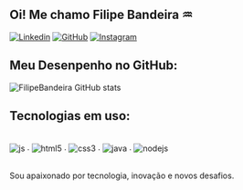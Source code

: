 ## Oi! Me chamo Filipe Bandeira ♒

[![Linkedin](https://img.shields.io/badge/LinkedIn-0077B5?style=for-the-badge&logo=linkedin&logoColor=white)](https://www.linkedin.com/in/filipe-bandeira/)
[![GitHub](https://img.shields.io/badge/GitHub-100000?style=for-the-badge&logo=github&logoColor=white)](https://github.com/FilipeBandeira)
[![Instagram](https://img.shields.io/badge/Instagram-E4405F?style=for-the-badge&logo=instagram&logoColor=white)](https://www.instagram.com/filipebandeira1/)

## Meu Desenpenho no GitHub:
![FilipeBandeira GitHub stats](https://github-readme-stats.vercel.app/api?username=FilipeBandeira&show_icons=true&theme=dracula)

## Tecnologias em uso:

<div style="display: inline_block"><br/>
  <img align="center" alt="js" src="https://img.shields.io/badge/JavaScript-323330?style=for-the-badge&logo=javascript&logoColor=F7DF1E"/>
  .
  <img align="center" alt="html5" src="https://img.shields.io/badge/HTML5-E34F26?style=for-the-badge&logo=html5&logoColor=white"/>
  .
  <img align="center" alt="css3" src="https://img.shields.io/badge/CSS3-1572B6?style=for-the-badge&logo=css3&logoColor=white"/>
  .
  <img align="center" alt="java" src="https://img.shields.io/badge/Java-ED8B00?style=for-the-badge&logo=java&logoColor=white"/>
  .
  <img align="center" alt="nodejs" src="https://img.shields.io/badge/Node.js-43853D?style=for-the-badge&logo=node.js&logoColor=white"/>
 </div>

<br/>Sou apaixonado por tecnologia, inovação e novos desafios.

